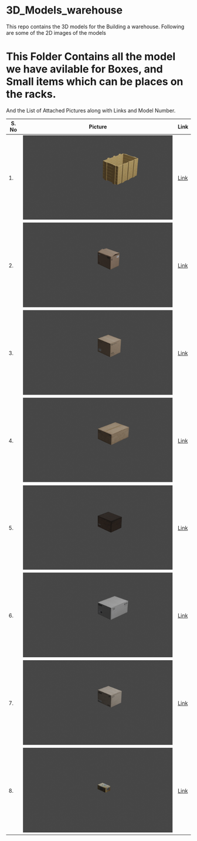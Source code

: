 # 3D_Models_warehouse

This repo contains the 3D models for the Building a warehouse. Following are some of the 2D images of the models

# This Folder Contains all the model we have avilable for Boxes, and Small items which can be places on the racks.
And the List of Attached Pictures along with Links and Model Number.

| S. No  | Picture |Link|
| ------------- | ------------- |----|
| 1.  | ![alt text](./boxes/box1/model_img.png)  |<a href="https://github.com/AnuragSahu/3D_Models_warehouse/tree/master/BoxModels/model1"> Link </a>|
| 2.  | ![alt text](./boxes/box2/model_img.png)  |<a href="https://github.com/AnuragSahu/3D_Models_warehouse/tree/master/BoxModels/model2"> Link </a>|
| 3.  | ![alt text](./boxes/box3/model_img.png)  |<a href="https://github.com/AnuragSahu/3D_Models_warehouse/tree/master/BoxModels/model3"> Link </a>|
| 4.  | ![alt text](./boxes/box4/model_img.png)  |<a href="https://github.com/AnuragSahu/3D_Models_warehouse/tree/master/BoxModels/model4"> Link </a>|
| 5.  | ![alt text](./boxes/box5/model_img.png)  |<a href="https://github.com/AnuragSahu/3D_Models_warehouse/tree/master/BoxModels/model5"> Link </a>|
| 6.  | ![alt text](./boxes/box6/model_img.png)  |<a href="https://github.com/AnuragSahu/3D_Models_warehouse/tree/master/BoxModels/model6"> Link </a>|
| 7.  | ![alt text](./boxes/box7/model_img.png)  |<a href="https://github.com/AnuragSahu/3D_Models_warehouse/tree/master/BoxModels/model7"> Link </a>|
| 8.  | ![alt text](./boxes/box8/model_img.png)  |<a href="https://github.com/AnuragSahu/3D_Models_warehouse/tree/master/BoxModels/model8"> Link </a>|
